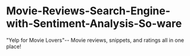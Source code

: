 # Movie-Reviews-Search-Engine-with-Sentiment-Analysis-So-ware
"Yelp for Movie Lovers"-- Movie reviews, snippets, and ratings all in one place!
